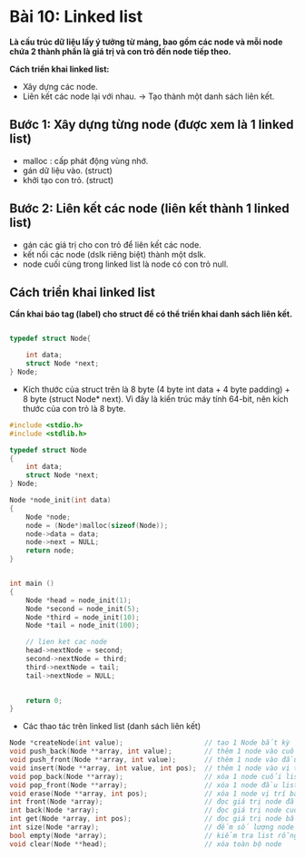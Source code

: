 # Bài 10: Linked list
__Là cấu trúc dữ liệu lấy ý tưởng từ mảng, bao gồm các node và mỗi node chứa 2 thành phần là giá trị và con trỏ đến node tiếp theo.__

__Cách triển khai linked list:__
+ Xây dựng các node.
+ Liên kết các node lại với nhau.
-> Tạo thành một danh sách liên kết.

## Bước 1: Xây dựng từng node (được xem là 1 linked list)
+ malloc : cấp phát động vùng nhớ.
+ gán dữ liệu vào. (struct)
+ khởi tạo con trỏ. (struct)

## Bước 2: Liên kết các node (liên kết thành 1 linked list)
+ gán các giá trị cho con trỏ để liên kết các node.
+ kết nối các node (dslk riêng biệt) thành một dslk.
+ node cuối cùng trong linked list là node có con trỏ null.

## Cách triển khai linked list
__Cần khai báo tag (label) cho struct để có thể triển khai danh sách liên kết.__

```c

typedef struct Node{

    int data;
    struct Node *next;  
} Node;

```

+ Kích thước của struct trên là 8 byte (4 byte int data + 4 byte padding) + 8 byte (struct Node* next). Vì đây là kiến trúc máy tính 64-bit, nên kích thước của con trỏ là 8 byte.

```c
#include <stdio.h>
#include <stdlib.h>

typedef struct Node
{
    int data;
    struct Node *next;
} Node;

Node *node_init(int data)
{
    Node *node;
    node = (Node*)malloc(sizeof(Node));
    node->data = data;
    node->next = NULL;
    return node;
}


int main ()
{
    Node *head = node_init(1);
    Node *second = node_init(5);
    Node *third = node_init(10);
    Node *tail = node_init(100);

    // lien ket cac node
    head->nextNode = second;
    second->nextNode = third;
    third->nextNode = tail;
    tail->nextNode = NULL;

    
    return 0;
}
```

+ Các thao tác trên linked list (danh sách liên kết)

```c
Node *createNode(int value);                    // tạo 1 Node bất kỳ
void push_back(Node **array, int value);        // thêm 1 node vào cuối list
void push_front(Node **array, int value);       // thêm 1 node vào đầu list
void insert(Node **array, int value, int pos);  // thêm 1 node vào vị trí bất kỳ
void pop_back(Node **array);                    // xóa 1 node cuối list
void pop_front(Node **array);                   // xóa 1 node đầu list
void erase(Node **array, int pos);              // xóa 1 node vị trí bất kỳ
int front(Node *array);                         // đọc giá trị node đầu tiên
int back(Node *array);                          // đọc giá trị node cuối cùng
int get(Node *array, int pos);                  // đọc giá trị node bất kỳ
int size(Node *array);                          // đếm số lượng node hiện tại
bool empty(Node *array);                        // kiểm tra list rỗng
void clear(Node **head);                        // xóa toàn bộ node
```
